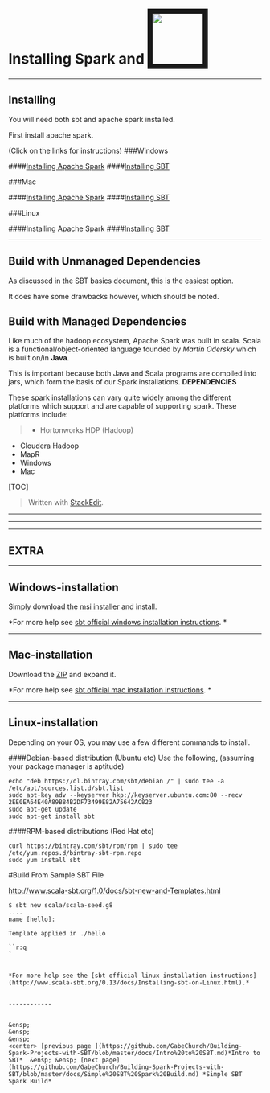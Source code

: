 
Installing Spark and  <a href="http://www.scala-sbt.org"><img src ="http://www.scala-sbt.org/release/docs/files/sbt-logo.svg" width="100" height="100" border="10" ></a>
==================


-------------



Installing 
-----------

You will need both sbt and apache spark installed. 

First install apache spark. 

(Click on the links for instructions)
###Windows

####[Installing Apache Spark](http://www.eaiesb.com/blogs/?p=334)
####[Installing SBT](#windows-installation)


###Mac

####[Installing Apache Spark](https://medium.freecodecamp.org/installing-scala-and-apache-spark-on-mac-os-837ae57d283f)
####[Installing SBT](#mac-installation)


###Linux

####Installing Apache Spark
####[Installing SBT](#linux-installation)

--------


Build with Unmanaged Dependencies
------------
As discussed in the SBT basics document, this is the easiest option. 

It does have some drawbacks however, which should be noted. 



Build with Managed Dependencies
---------------

Like much of the hadoop ecosystem, Apache Spark was built in scala. Scala is a functional/object-oriented language founded by *Martin Odersky* which is built on/in **Java**. <i class="icon-coffee"></i>

This is important because both Java and Scala programs are compiled into jars, which form the basis of our Spark installations. **DEPENDENCIES**

These spark installations can vary quite widely among the different platforms which support and are capable of supporting spark. These platforms include:
>* Hortonworks HDP (Hadoop)
* Cloudera Hadoop 
* MapR
* Windows
* Mac













[TOC]
> Written with [StackEdit](https://stackedit.io/).



----------------------------------------------------------------
----------------------------------------------------------------
----------------------------------------------------------------
EXTRA
---------------------------------------------------------------------------
----------------------------------------------------------------------------------------

Windows-installation 
------------------

Simply download the [msi installer](https://github.com/sbt/sbt/releases/download/v1.0.2/sbt-1.0.2.msi) and install.

*For more help see [sbt official windows installation instructions](http://www.scala-sbt.org/release/docs/Installing-sbt-on-Windows.html). *

--------------

Mac-installation
-----------------
Download the [ZIP](https://github.com/sbt/sbt/releases/download/v1.0.2/sbt-1.0.2.zip) and expand it. 

*For more help see [sbt official mac installation instructions](http://www.scala-sbt.org/release/docs/Installing-sbt-on-Mac.html). *

---------------

Linux-installation
-----------------
Depending on your OS, you may use a few different commands to install. 

####Debian-based distribution (Ubuntu etc)
Use the following, (assuming your package manager is aptitude) 
```ubuntu
echo "deb https://dl.bintray.com/sbt/debian /" | sudo tee -a /etc/apt/sources.list.d/sbt.list
sudo apt-key adv --keyserver hkp://keyserver.ubuntu.com:80 --recv 2EE0EA64E40A89B84B2DF73499E82A75642AC823
sudo apt-get update
sudo apt-get install sbt
```
####RPM-based distributions (Red Hat etc)
```linux
curl https://bintray.com/sbt/rpm/rpm | sudo tee /etc/yum.repos.d/bintray-sbt-rpm.repo
sudo yum install sbt
```



#Build From Sample SBT File

http://www.scala-sbt.org/1.0/docs/sbt-new-and-Templates.html


```
$ sbt new scala/scala-seed.g8
....
name [hello]:

Template applied in ./hello

``r:q
`


*For more help see the [sbt official linux installation instructions](http://www.scala-sbt.org/0.13/docs/Installing-sbt-on-Linux.html).*


------------


&ensp;
&ensp;
&ensp;
<center> [previous page ](https://github.com/GabeChurch/Building-Spark-Projects-with-SBT/blob/master/docs/Intro%20to%20SBT.md)*Intro to SBT*  &ensp; &ensp; [next page](https://github.com/GabeChurch/Building-Spark-Projects-with-SBT/blob/master/docs/Simple%20SBT%20Spark%20Build.md) *Simple SBT Spark Build*